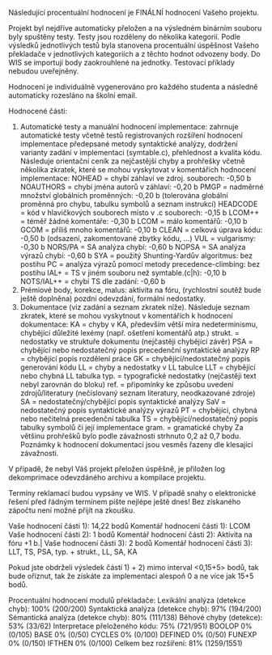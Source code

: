 Následující procentuální hodnocení je FINÁLNÍ hodnocení Vašeho projektu.

Projekt byl nejdříve automaticky přeložen a na výsledném binárním souboru byly
spuštěny testy. Testy jsou rozděleny do několika kategorií. Podle výsledků
jednotlivých testů byla stanovena procentuální úspěšnost Vašeho překladače
v jednotlivých kategoriích a z těchto hodnot odvozeny body. 
Do WIS se importují body zaokrouhlené na jednotky.
Testovací příklady nebudou uveřejněny. 

Hodnocení je individuálně vygenerováno pro každého studenta a následně 
automaticky rozesláno na školní email.

Hodnocené části:
 1) Automatické testy a manuální hodnocení implementace:
      zahrnuje automatické testy včetně testů registrovaných rozšíření
               hodnocení implementace předepsané metody syntaktické analýzy,
               dodržení varianty zadání v implementaci (symtable.c),
               přehlednost a kvalita kódu.
    Následuje orientační ceník za nejčastější chyby a prohřešky včetně několika zkratek, které se mohou vyskytovat v komentářích hodnocení implementace:
      NOHEAD = chybí záhlaví ve zdroj. souborech: -0,50 b
      NOAUTHORS = chybí jména autorů v záhlaví: -0,20 b
      PMGP = nadměrné množství globálních proměnných: -0,20 b (tolerována globální proměnná pro chybu, tabulku symbolů a seznam instrukcí)
      HEADCODE = kód v hlavičkových souborech místo v .c souborech: -0,15 b
      LCOM++ = téměř žádné komentáře: -0,30 b
      LCOM = málo komentářů: -0,10 b
      GCOM = příliš mnoho komentářů: -0,10 b
      CLEAN = celková úprava kódu: -0,50 b (odsazení, zakomentované zbytky kódu, ...)
      VUL = vulgarismy: -0,30 b
      NORS/PA = SA analýza chybí: -0,60 b
      NOPSA = SA analýza výrazů chybí: -0,60 b
      SYA = použitý Shunting-Yardův algoritmus: bez postihu
      PC = analýza výrazů pomocí metody precedence-climbing: bez postihu
      IAL+ = TS v jiném souboru než symtable.(c|h): -0,10 b
      NOTS/IAL++ = chybí TS dle zadání: -0,60 b
 2) Prémiové body, korekce, malus: aktivita na fóru, (rychlostní soutěž bude ještě doplněna)
                                   pozdní odevzdání, formální nedostatky.
 3) Dokumentace (viz zadání a seznam zkratek níže).
    Následuje seznam zkratek, které se mohou vyskytnout v komentářích k hodnocení dokumentace:
      KA = chyby v KA, především větší míra nedeterminismu, chybějící důležité lexémy (např. ošetření komentářů atp.)
      strukt. = nedostatky ve struktuře dokumentu (nejčastěji chybějící závěr)
      PSA = chybějící nebo nedostatečný popis precedenční syntaktické analýzy
      RP = chybějící popis rozdělení práce
      GK = chybějící/nedostatečný popis generování kódu
      LL = chyby a nedostatky v LL tabulce
      LLT = chybějící nebo chybná LL tabulka
      typ. = typografické nedostatky (nejčastěji text nebyl zarovnán do bloku)
      ref. = připomínky ke způsobu uvedení zdrojů/literatury (nečíslovaný seznam literatury, neodkazované zdroje)
      SA = nedostatečný/chybějící popis syntaktické analýzy
      SaV = nedostatečný popis syntaktické analýzy výrazů
      PT = chybějící, chybná nebo nečitelná precedenční tabulka
      TS = chybějící/nedostatečný popis tabulky symbolů či její implementace
      gram. = gramatické chyby
    Za většinu prohřešků bylo podle závažnosti strhnuto 0,2 až 0,7 bodu.
    Poznámky k hodnocení dokumentací jsou vesměs řazeny dle klesající závažnosti.


V případě, že nebyl Váš projekt přeložen úspěšně, je přiložen
log dekomprimace odevzdáného archivu a kompilace projektu.

Termíny reklamací budou vypsány ve WIS. V případě snahy o elektronické řešení před řádným termínem pište nejlépe ještě dnes! Bez získaného zápočtu není možné přijít na zkoušku.


Vaše hodnocení části 1): 14,22 bodů
  Komentář hodnocení části 1): LCOM
Vaše hodnocení části 2): 1 bodů
  Komentář hodnocení části 2): Aktivita na fóru +1 b.|
Vaše hodnocení části 3): 2 bodů
  Komentář hodnocení části 3): LLT, TS, PSA, typ. + strukt., LL, SA, KA

Pokud jste obdrželi výsledek částí 1) + 2) mimo interval <0,15+5> bodů, tak
bude oříznut, tak že získáte za implementaci alespoň 0 a ne více jak 15+5 bodů.

Procentuální hodnocení modulů překladače: 
Lexikální analýza (detekce chyb): 100% (200/200)
Syntaktická analýza (detekce chyb): 97% (194/200)
Sémantická analýza (detekce chyb): 80% (111/138)
Běhové chyby (detekce): 53% (33/62)
Interpretace přeloženého kódu: 75% (721/951)
BOOLOP 0% (0/105)
BASE 0% (0/50)
CYCLES 0% (0/100)
DEFINED 0% (0/50)
FUNEXP 0% (0/150)
IFTHEN 0% (0/100)
Celkem bez rozšíření: 81% (1259/1551)